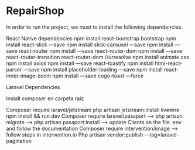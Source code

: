 # RepairShop
In order to run the project, we must to install the following dependencies.

React Native dependencies
npm install react-bootstrap bootstrap
npm install react-slick —save
npm install slick-carousel —save
npm install —save react-router 
npm install —save react-router-dom
npm install —save react-router-transition react-router-dom //urresolve
npm install animate.css
npm install axios
npm install —save react-toastify
npm install html-react-parser —save
npm install placeholder-loading —save
npm install react-inner-image-zoom
npm install  —save cogo-toast —force



Laravel Dependencies 

Install composer en carpeta raíz

Composer require laravel/jetstream
php artisan jetstream:install livewire
npm install && run dev
Composer require laravel/passport
  —> php artisan migrate
  —> php artisan passport:install
      —> update Clients on the file .env and follow the documentation
Composer require intervention/image
  —> follow steps in intervention.io
Php artisan vendor:publish —tag=laravel-pagination 
